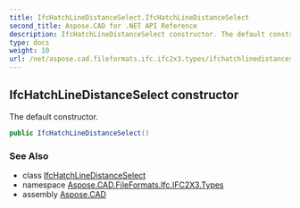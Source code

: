 ```yaml
---
title: IfcHatchLineDistanceSelect.IfcHatchLineDistanceSelect
second_title: Aspose.CAD for .NET API Reference
description: IfcHatchLineDistanceSelect constructor. The default constructor
type: docs
weight: 10
url: /net/aspose.cad.fileformats.ifc.ifc2x3.types/ifchatchlinedistanceselect/ifchatchlinedistanceselect/
---
```

## IfcHatchLineDistanceSelect constructor

The default constructor.

```csharp
public IfcHatchLineDistanceSelect()
```

### See Also

* class [IfcHatchLineDistanceSelect](../)
* namespace [Aspose.CAD.FileFormats.Ifc.IFC2X3.Types](../../ifchatchlinedistanceselect/)
* assembly [Aspose.CAD](../../../)


